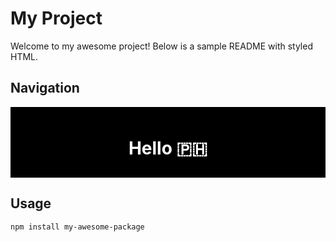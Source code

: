 # My Project

Welcome to my awesome project! Below is a sample README with styled HTML.

## Navigation

<div style="background-color: #000; padding: 10px; color: #fff; text-align: center;">
  <h1>Hello 🇵🇭</h1>
</div>

## Usage

```bash
npm install my-awesome-package
